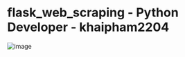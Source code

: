 # flask_web_scraping - Python Developer - khaipham2204
![image](https://github.com/khaipham2204/flask_web_scraping/assets/26681410/22fe7dc2-7d18-442a-9c31-93f0b774f380)

